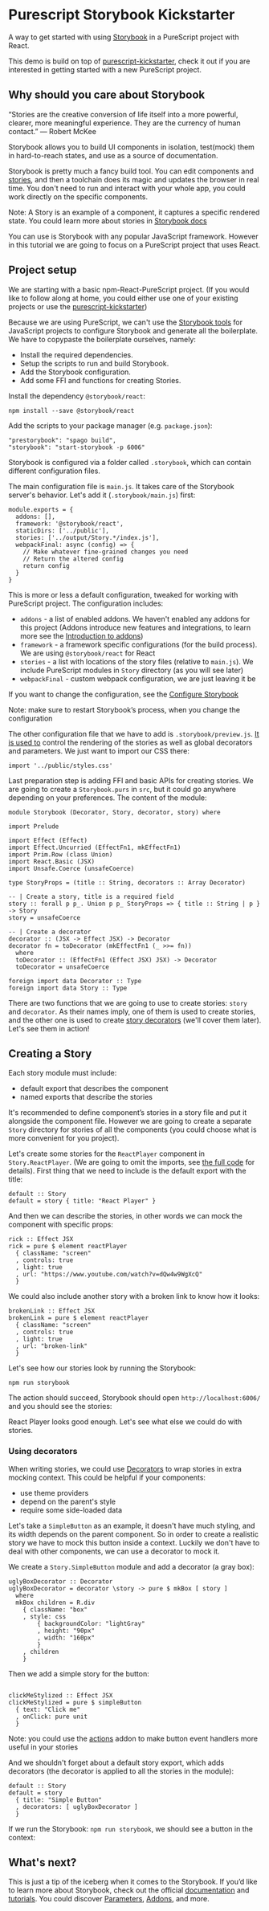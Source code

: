 # Purescript Storybook Kickstarter

A way to get started with using [Storybook](https://storybook.js.org/) in a PureScript project with React.

This demo is build on top of [purescript-kickstarter](https://github.com/Zelenya7/purescript-kickstarter), check it out if you are interested in getting started with a new PureScript project.

## Why should you care about Storybook

“Stories are the creative conversion of life itself into a more powerful, clearer, more meaningful experience. They are the currency of human contact.” ― Robert McKee

Storybook allows you to build UI components in isolation, test(mock) them in hard-to-reach states, and use as a source of documentation.

Storybook is pretty much a fancy build tool. You can edit components and [stories](https://storybook.js.org/docs/react/get-started/whats-a-story), and then a toolchain does its magic and updates the browser in real time. You don't need to run and interact with your whole app, you could work directly on the specific components.

Note: A Story is an example of a component, it captures a specific rendered state. You could learn more about stories in [Storybook docs](https://storybook.js.org/docs/react/get-started/whats-a-story)

You can use is Storybook with any popular JavaScript framework. However in this tutorial we are going to focus on a PureScript project that uses React.

## Project setup

We are starting with a basic npm-React-PureScript project. (If you would like to follow along at home, you could either use one of your existing projects or use the [purescript-kickstarter](https://github.com/Zelenya7/purescript-kickstarter))

Because we are using PureScript, we can't use the [Storybook tools](https://storybook.js.org/docs/react/get-started/install) for JavaScript projects to configure Storybook and generate all the boilerplate. We have to copypaste the boilerplate ourselves, namely:

- Install the required dependencies.
- Setup the scripts to run and build Storybook.
- Add the Storybook configuration.
- Add some FFI and functions for creating Stories.

Install the dependency `@storybook/react`:

```
npm install --save @storybook/react
```

Add the scripts to your package manager (e.g. `package.json`):

```
"prestorybook": "spago build",
"storybook": "start-storybook -p 6006"
```

Storybook is configured via a folder called `.storybook`, which can contain different configuration files.

The main configuration file is `main.js`. It takes care of the Storybook server's behavior. Let's add it (`.storybook/main.js`) first:

```
module.exports = {
  addons: [],
  framework: '@storybook/react',
  staticDirs: ['../public'],
  stories: ['../output/Story.*/index.js'],
  webpackFinal: async (config) => {
    // Make whatever fine-grained changes you need
    // Return the altered config
    return config
  }
}
```

This is more or less a default configuration, tweaked for working with PureScript project. The configuration includes:

- `addons` - a list of enabled addons. We haven't enabled any addons for this project (Addons introduce new features and integrations, to learn more see the [Introduction to addons](https://storybook.js.org/docs/react/addons/introduction))
- `framework` - a framework specific configurations (for the build process). We are using `@storybook/react` for React
- `stories` - a list with locations of the story files (relative to `main.js`). We include PureScript modules in `Story` directory (as you will see later)
- `webpackFinal` - custom webpack configuration, we are just leaving it be

If you want to change the configuration, see the [Configure Storybook](https://storybook.js.org/docs/react/configure/overview)

Note: make sure to restart Storybook’s process, when you change the configuration

The other configuration file that we have to add is `.storybook/preview.js`. [It is used to](https://storybook.js.org/docs/react/configure/overview#configure-story-rendering) control the rendering of the stories as well as global decorators and parameters. We just want to import our CSS there:

```
import '../public/styles.css'
```

Last preparation step is adding FFI and basic APIs for creating stories. We are going to create a `Storybook.purs` in `src`, but it could go anywhere depending on your preferences. The content of the module:

```
module Storybook (Decorator, Story, decorator, story) where

import Prelude

import Effect (Effect)
import Effect.Uncurried (EffectFn1, mkEffectFn1)
import Prim.Row (class Union)
import React.Basic (JSX)
import Unsafe.Coerce (unsafeCoerce)

type StoryProps = (title :: String, decorators :: Array Decorator)

-- | Create a story, title is a required field
story :: forall p p_. Union p p_ StoryProps => { title :: String | p } -> Story
story = unsafeCoerce

-- | Create a decorator
decorator :: (JSX -> Effect JSX) -> Decorator
decorator fn = toDecorator (mkEffectFn1 (_ >>= fn))
  where
  toDecorator :: (EffectFn1 (Effect JSX) JSX) -> Decorator
  toDecorator = unsafeCoerce

foreign import data Decorator :: Type
foreign import data Story :: Type
```

There are two functions that we are going to use to create stories: `story` and `decorator`. As their names imply, one of them is used to create stories, and the other one is used to create [story decorators](https://storybook.js.org/docs/react/writing-stories/decorators#gatsby-focus-wrapper) (we'll cover them later). Let's see them in action!

## Creating a Story

Each story module must include:

- default export that describes the component
- named exports that describe the stories

It's recommended to define component’s stories in a story file and put it alongside the component file. However we are going to create a separate `Story` directory for stories of all the components (you could choose what is more convenient for you project).

Let's create some stories for the `ReactPlayer` component in `Story.ReactPlayer`. (We are going to omit the imports, see [the full code](https://github.com/Zelenya7/purescript-storybook-kickstarter/blob/main/src/Story/ReactPlayer.purs) for details). First thing that we need to include is the default export with the title:

```
default :: Story
default = story { title: "React Player" }
```

And then we can describe the stories, in other words we can mock the component with specific props:

```
rick :: Effect JSX
rick = pure $ element reactPlayer
  { className: "screen"
  , controls: true
  , light: true
  , url: "https://www.youtube.com/watch?v=dQw4w9WgXcQ"
  }
```

We could also include another story with a broken link to know how it looks:

```
brokenLink :: Effect JSX
brokenLink = pure $ element reactPlayer
  { className: "screen"
  , controls: true
  , light: true
  , url: "broken-link"
  }
```

Let's see how our stories look by running the Storybook:

```
npm run storybook
```

The action should succeed, Storybook should open `http://localhost:6006/` and you should see the stories:

React Player looks good enough. Let's see what else we could do with stories.

### Using decorators

When writing stories, we could use [Decorators](https://storybook.js.org/docs/react/writing-stories/decorators) to wrap stories in extra mocking context. This could be helpful if your components:

- use theme providers
- depend on the parent's style
- require some side-loaded data

Let's take a `SimpleButton` as an example, it doesn't have much styling, and its width depends on the parent component. So in order to create a realistic story we have to mock this button inside a context. Luckily we don't have to deal with other components, we can use a decorator to mock it.

We create a `Story.SimpleButton` module and add a decorator (a gray box):

```
uglyBoxDecorator :: Decorator
uglyBoxDecorator = decorator \story -> pure $ mkBox [ story ]
  where
  mkBox children = R.div
    { className: "box"
    , style: css
        { backgroundColor: "lightGray"
        , height: "90px"
        , width: "160px"
        }
    , children
    }
```

Then we add a simple story for the button:

```

clickMeStylized :: Effect JSX
clickMeStylized = pure $ simpleButton
  { text: "Click me"
  , onClick: pure unit
  }
```

Note: you could use the [actions](https://storybook.js.org/docs/react/essentials/actions) addon to make button event handlers more useful in your stories

And we shouldn't forget about a default story export, which adds decorators (the decorator is applied to all the stories in the module):

```
default :: Story
default = story
  { title: "Simple Button"
  , decorators: [ uglyBoxDecorator ]
  }
```

If we run the Storybook: `npm run storybook`, we should see a button in the context:

## What's next?

This is just a tip of the iceberg when it comes to the Storybook. If you’d like to learn more about Storybook, check out the official [documentation](https://storybook.js.org/docs/react/get-started/introduction) and [tutorials](https://storybook.js.org/tutorials/). You could discover [Parameters](https://storybook.js.org/docs/react/writing-stories/parameters), [Addons](https://storybook.js.org/docs/react/addons/introduction), and more.
